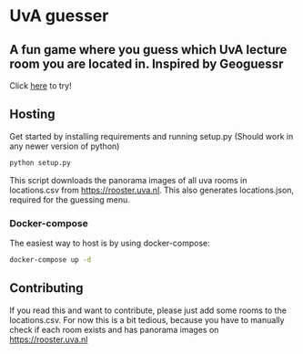 # UvA guesser
## A fun game where you guess which UvA lecture room you are located in. Inspired by Geoguessr

Click [here](https://uvaguessr.quirijndubois.nl) to try!

## Hosting

Get started by installing requirements and running setup.py (Should work in any newer version of python)
```bash
python setup.py
```
This script downloads the panorama images of all uva rooms in locations.csv from https://rooster.uva.nl. This also generates locations.json, required for the guessing menu.

### Docker-compose
The easiest way to host is by using docker-compose:
```bash
docker-compose up -d
```

## Contributing
If you read this and want to contribute, please just add some rooms to the locations.csv. For now this is a bit tedious, because you have to manually check if each room exists and has panorama images on https://rooster.uva.nl
